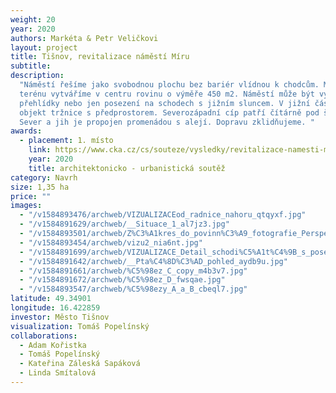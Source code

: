 ```yaml
---
weight: 20
year: 2020
authors: Markéta & Petr Veličkovi
layout: project
title: Tišnov, revitalizace náměstí Míru
subtitle:
description:
  "Náměstí řešíme jako svobodnou plochu bez bariér vlídnou k chodcům. Modelací
  terénu vytváříme v centru rovinu o výměře 450 m2. Náměstí může být využito na trhy,
  přehlídky nebo jen posezení na schodech s jižním sluncem. V jižní části umisťujeme
  objekt tržnice s předprostorem. Severozápadní cíp patří čítárně pod širým nebem.
  Sever a jih je propojen promenádou s alejí. Dopravu zklidňujeme. "
awards:
  - placement: 1. místo
    link: https://www.cka.cz/cs/souteze/vysledky/revitalizace-namesti-miru-v-tisnove
    year: 2020
    title: architektonicko - urbanistická soutěž
category: Navrh
size: 1,35 ha
price: ""
images:
  - "/v1584893476/archweb/VIZUALIZACEod_radnice_nahoru_qtqyxf.jpg"
  - "/v1584891629/archweb/__Situace_1_al7jz3.jpg"
  - "/v1584893501/archweb/Z%C3%A1kres_do_povinn%C3%A9_fotografie_Perspektivn%C3%AD_pohled_I_dwlaen.jpg"
  - "/v1584893454/archweb/vizu2_nia6nt.jpg"
  - "/v1584891699/archweb/VIZUALIZACE_Detail_schodi%C5%A1t%C4%9B_s_posezen%C3%ADm_yzi5zh.jpg"
  - "/v1584891642/archweb/__Pta%C4%8D%C3%AD_pohled_aydb9u.jpg"
  - "/v1584891661/archweb/%C5%98ez_C_copy_m4b3v7.jpg"
  - "/v1584891672/archweb/%C5%98ez_D_fwsqae.jpg"
  - "/v1584893547/archweb/%C5%98ezy_A_a_B_cbeql7.jpg"
latitude: 49.34901
longitude: 16.422859
investor: Město Tišnov
visualization: Tomáš Popelínský
collaborations:
  - Adam Kořistka
  - Tomáš Popelínský
  - Kateřina Záleská Sapáková
  - Linda Smítalová
---
```

